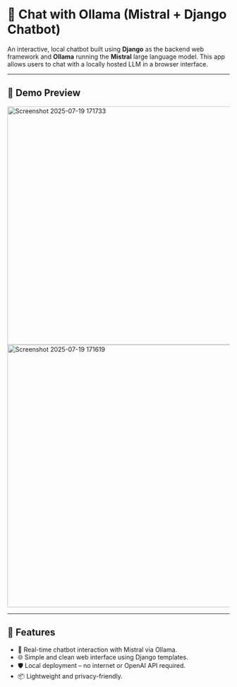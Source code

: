 # 🧠 Chat with Ollama (Mistral + Django Chatbot)

An interactive, local chatbot built using **Django** as the backend web framework and **Ollama** running the **Mistral** large language model. This app allows users to chat with a locally hosted LLM in a browser interface.

---

## 📸 Demo Preview

<img width="689" height="539" alt="Screenshot 2025-07-19 171733" src="https://github.com/user-attachments/assets/6e88e228-2a73-4aa9-9b5c-eaf267b95b21" />
<img width="790" height="594" alt="Screenshot 2025-07-19 171619" src="https://github.com/user-attachments/assets/1a82ecf4-2401-4283-9e9e-e328eaa8f628" />


---

## 🚀 Features

- 💬 Real-time chatbot interaction with Mistral via Ollama.
- 🌐 Simple and clean web interface using Django templates.
- 🛡️ Local deployment – no internet or OpenAI API required.
- 📦 Lightweight and privacy-friendly.
